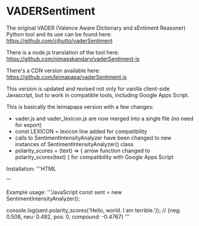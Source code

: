 # VADERSentiment
The original VADER (Valence Aware Dictionary and sEntiment Reasoner) Python tool and its use can be found here: https://github.com/cjhutto/vaderSentiment

There is a node.js translation of the tool here: https://github.com/nimaeskandary/vaderSentiment-js

There's a CDN version available here: https://github.com/leimapapa/vaderSentiment.js

This version is updated and revised not only for vanilla client-side Javascript, but to work in compatible tools, including Google Apps Script.

This is basically the leimapapa version with a few changes:

- vader.js and vader_lexicon.js are now merged into a single file (no need for export)
- const LEXICON = lexicon line added for compatibility
- calls to SentimentIntensityAnalyzer have been changed to new instances of SentimentIntensityAnalyzer() class
- polarity_scores = (text) => { arrow function changed to polarity_scores(text) { for compatibility with Google Apps Script

Installation:
'''HTML
<script src="path/to/vader.js"></script>
'''

Example usage:
'''JavaScript
const sent = new SentimentIntensityAnalyzer();

console.log(sent.polarity_scores('Hello, world. I am terrible.'));
// {neg: 0.508, neu: 0.492, pos: 0, compound: -0.4767}
'''